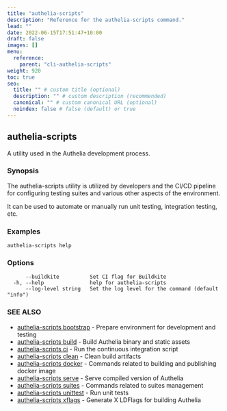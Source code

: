 ```yaml
---
title: "authelia-scripts"
description: "Reference for the authelia-scripts command."
lead: ""
date: 2022-06-15T17:51:47+10:00
draft: false
images: []
menu:
  reference:
    parent: "cli-authelia-scripts"
weight: 920
toc: true
seo:
  title: "" # custom title (optional)
  description: "" # custom description (recommended)
  canonical: "" # custom canonical URL (optional)
  noindex: false # false (default) or true
---
```


## authelia-scripts

A utility used in the Authelia development process.

### Synopsis

The authelia-scripts utility is utilized by developers and the CI/CD pipeline for configuring
testing suites and various other aspects of the environment.

It can be used to automate or manually run unit testing, integration testing, etc.

### Examples

```
authelia-scripts help
```

### Options

```
      --buildkite          Set CI flag for Buildkite
  -h, --help               help for authelia-scripts
      --log-level string   Set the log level for the command (default "info")
```

### SEE ALSO

* [authelia-scripts bootstrap](authelia-scripts_bootstrap.md)	 - Prepare environment for development and testing
* [authelia-scripts build](authelia-scripts_build.md)	 - Build Authelia binary and static assets
* [authelia-scripts ci](authelia-scripts_ci.md)	 - Run the continuous integration script
* [authelia-scripts clean](authelia-scripts_clean.md)	 - Clean build artifacts
* [authelia-scripts docker](authelia-scripts_docker.md)	 - Commands related to building and publishing docker image
* [authelia-scripts serve](authelia-scripts_serve.md)	 - Serve compiled version of Authelia
* [authelia-scripts suites](authelia-scripts_suites.md)	 - Commands related to suites management
* [authelia-scripts unittest](authelia-scripts_unittest.md)	 - Run unit tests
* [authelia-scripts xflags](authelia-scripts_xflags.md)	 - Generate X LDFlags for building Authelia

